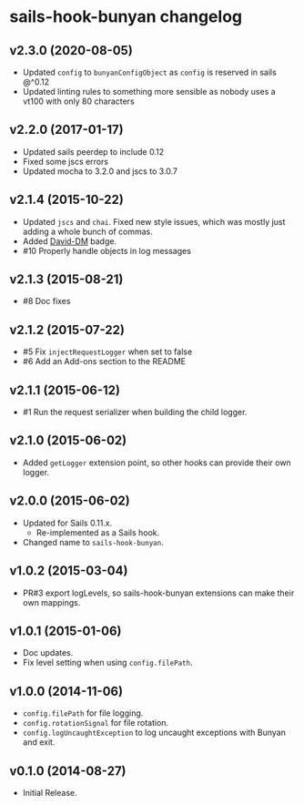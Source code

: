 # sails-hook-bunyan changelog

 ## v2.3.0 (2020-08-05)

 * Updated `config` to `bunyanConfigObject` as `config` is reserved in sails @^0.12
 * Updated linting rules to something more sensible as nobody uses a vt100 with only 80 characters

## v2.2.0 (2017-01-17)

 * Updated sails peerdep to include 0.12
 * Fixed some jscs errors
 * Updated mocha to 3.2.0 and jscs to 3.0.7

## v2.1.4 (2015-10-22)

 * Updated `jscs` and `chai`. Fixed new style issues, which was mostly just
   adding a whole bunch of commas.
 * Added [David-DM](david-dm.org) badge.
 * #10 Properly handle objects in log messages

## v2.1.3 (2015-08-21)

 * #8 Doc fixes

## v2.1.2 (2015-07-22)

 * #5 Fix `injectRequestLogger` when set to false
 * #6 Add an Add-ons section to the README

## v2.1.1 (2015-06-12)

 * #1 Run the request serializer when building the child logger.

## v2.1.0 (2015-06-02)

 * Added `getLogger` extension point, so other hooks can provide their own
   logger.

## v2.0.0 (2015-06-02)

 * Updated for Sails 0.11.x.
   * Re-implemented as a Sails hook.
 * Changed name to `sails-hook-bunyan`.

## v1.0.2 (2015-03-04)

 * PR#3 export logLevels, so sails-hook-bunyan extensions can make their
   own mappings.

## v1.0.1 (2015-01-06)

 * Doc updates.
 * Fix level setting when using `config.filePath`.

## v1.0.0 (2014-11-06)

 * `config.filePath` for file logging.
 * `config.rotationSignal` for file rotation.
 * `config.logUncaughtException` to log uncaught exceptions with Bunyan
   and exit.

## v0.1.0 (2014-08-27)

 * Initial Release.
